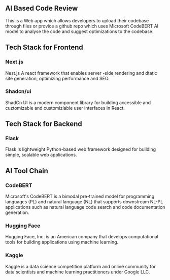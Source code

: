 ## AI Based Code Review

This is a Web app which allows developers to upload their codebase through files or provice a github repo which uses Microsoft CodeBERT AI model to analyse the code and suggest optimizations to the codebase.

## Tech Stack for Frontend

### Next.js 
Nest.js A react framework that enables server -side rendering and dtatic site generation, optimizing performance and SEO.

### Shadcn/ui
ShadCn UI is a modern component library for building accessible and cuztomizable and customiziable user interfaces in React.

## Tech Stack for Backend

### Flask
Flask is lightweight Python-based web framework designed for building simple, scalable web applications.

## AI Tool Chain

### CodeBERT
Microsoft's CodeBERT is a bimodal pre-trained model for programming languages (PL) and natural language (NL) that supports downstream NL-PL applications such as natural language code search and code documentation generation.

### Hugging Face
Hugging Face, Inc. is an American company that develops computational tools for building applications using machine learning. 

### Kaggle
Kaggle is a data science competition platform and online community for data scientists and machine learning practitioners under Google LLC.








